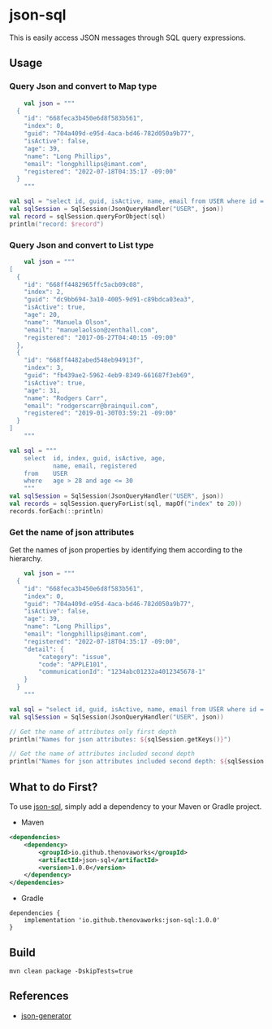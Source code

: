 # json-sql

This is easily access JSON messages through SQL query expressions.

## Usage

### Query Json and convert to Map type

```kotlin
    val json = """
  {
    "id": "668feca3b450e6d8f583b561",
    "index": 0,
    "guid": "704a409d-e95d-4aca-bd46-782d050a9b77",
    "isActive": false,
    "age": 39,
    "name": "Long Phillips",
    "email": "longphillips@imant.com",
    "registered": "2022-07-18T04:35:17 -09:00"
  }    
    """

val sql = "select id, guid, isActive, name, email from USER where id = '668ff4482965ffc5acb09c08'"
val sqlSession = SqlSession(JsonQueryHandler("USER", json))
val record = sqlSession.queryForObject(sql)
println("record: $record")
```

### Query Json and convert to List type

```kotlin
    val json = """
[
  {
    "id": "668ff4482965ffc5acb09c08",
    "index": 2,
    "guid": "dc9bb694-3a10-4005-9d91-c89bdca03ea3",
    "isActive": true,
    "age": 20,
    "name": "Manuela Olson",
    "email": "manuelaolson@zenthall.com",
    "registered": "2017-06-27T04:40:15 -09:00"
  },
  {
    "id": "668ff4482abed548eb94913f",
    "index": 3,
    "guid": "fb439ae2-5962-4eb9-8349-661687f3eb69",
    "isActive": true,
    "age": 31,
    "name": "Rodgers Carr",
    "email": "rodgerscarr@brainquil.com",
    "registered": "2019-01-30T03:59:21 -09:00"
  }
]    
    """

val sql = """
    select  id, index, guid, isActive, age, 
            name, email, registered
    from    USER 
    where   age > 28 and age <= 30 
    """
val sqlSession = SqlSession(JsonQueryHandler("USER", json))
val records = sqlSession.queryForList(sql, mapOf("index" to 20))
records.forEach(::println)
```

### Get the name of json attributes

Get the names of json properties by identifying them according to the hierarchy.


```kotlin
    val json = """
  {
    "id": "668feca3b450e6d8f583b561",
    "index": 0,
    "guid": "704a409d-e95d-4aca-bd46-782d050a9b77",
    "isActive": false,
    "age": 39,
    "name": "Long Phillips",
    "email": "longphillips@imant.com",
    "registered": "2022-07-18T04:35:17 -09:00",
    "detail": {
        "category": "issue",
        "code": "APPLE101",
        "communicationId": "1234abc01232a4012345678-1"
    }
  }    
    """

val sql = "select id, guid, isActive, name, email from USER where id = '668ff4482965ffc5acb09c08'"
val sqlSession = SqlSession(JsonQueryHandler("USER", json))

// Get the name of attributes only first depth 
println("Names for json attributes: ${sqlSession.getKeys()}")

// Get the name of attributes included second depth 
println("Names for json attributes included second depth: ${sqlSession.getKeys(2)}")
```


## What to do First?

To use [json-sql](https://github.com/thenovaworks/json-sql.git), simply add a dependency to your Maven or Gradle project.


- Maven
```xml
<dependencies>
    <dependency>
        <groupId>io.github.thenovaworks</groupId>
        <artifactId>json-sql</artifactId>
        <version>1.0.0</version>
    </dependency>
</dependencies>
```


- Gradle

```
dependencies {
    implementation 'io.github.thenovaworks:json-sql:1.0.0'
}
```


## Build

```
mvn clean package -DskipTests=true

```

## References

- [json-generator](https://json-generator.com/#)